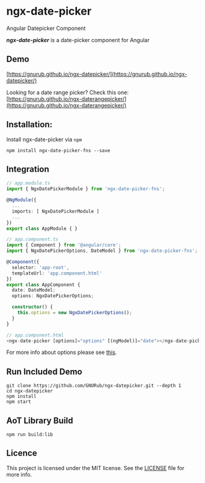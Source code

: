 # ngx-date-picker
Angular Datepicker Component

***ngx-date-picker*** is a date-picker component for Angular

## Demo

[https://gnurub.github.io/ngx-datepicker/](https://gnurub.github.io/ngx-datepicker/)

Looking for a date range picker? Check this one: [https://gnurub.github.io/ngx-daterangepicker/](https://gnurub.github.io/ngx-daterangepicker/)

## Installation:

Install ngx-date-picker via `npm`

````shell
npm install ngx-date-picker-fns --save
````

## Integration

```ts
// app.module.ts
import { NgxDatePickerModule } from 'ngx-date-picker-fns';

@NgModule({
  ...
  imports: [ NgxDatePickerModule ]
  ...
})
export class AppModule { }

// app.component.ts
import { Component } from '@angular/core';
import { NgxDatePickerOptions, DateModel } from 'ngx-date-picker-fns';

@Component({
  selector: 'app-root',
  templateUrl: 'app.component.html'
})
export class AppComponent {
  date: DateModel;
  options: NgxDatePickerOptions;

  constructor() {
    this.options = new NgxDatePickerOptions();
  }
}

// app.component.html
<ngx-date-picker [options]="options" [(ngModel)]="date"></ngx-date-picker>
```

For more info about options please see [this](https://github.com/GNURub/ngx-date-picker/blob/master/src/ngx-date-picker/ngx-date-picker.component.ts#L41-L53).

## Run Included Demo

```shell
git clone https://github.com/GNURub/ngx-datepicker.git --depth 1
cd ngx-datepicker
npm install
npm start
```

## AoT Library Build

```shell
npm run build:lib
```

## Licence

This project is licensed under the MIT license. See the [LICENSE](LICENSE) file for more info.
